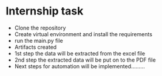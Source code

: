 # Internship task

- Clone the repository
- Create virtual environment and install the requirements
- run the main.py file 
- Artifacts created
- 1st step the data will be extracted from the excel file
- 2nd step the extracted data will be put on to the PDF file
- Next steps for automation will be implemented.........